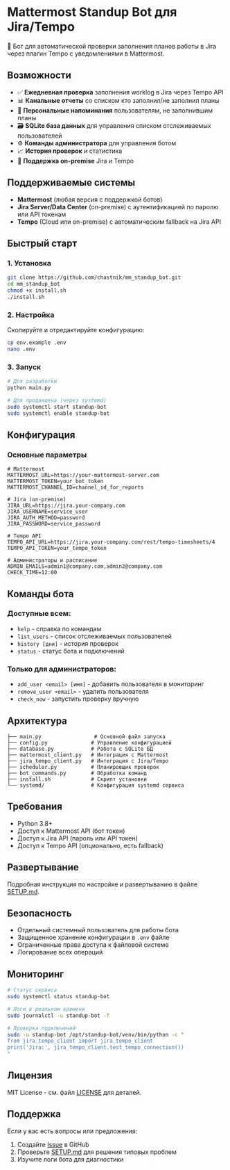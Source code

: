 # Mattermost Standup Bot для Jira/Tempo

🤖 Бот для автоматической проверки заполнения планов работы в Jira через плагин Tempo с уведомлениями в Mattermost.

## Возможности

- ✅ **Ежедневная проверка** заполнения worklog в Jira через Tempo API
- 📊 **Канальные отчеты** со списком кто заполнил/не заполнил планы  
- 💬 **Персональные напоминания** пользователям, не заполнившим планы
- 🗃️ **SQLite база данных** для управления списком отслеживаемых пользователей
- ⚙️ **Команды администратора** для управления ботом
- 📈 **История проверок** и статистика
- 🔧 **Поддержка on-premise** Jira и Tempo

## Поддерживаемые системы

- **Mattermost** (любая версия с поддержкой ботов)
- **Jira Server/Data Center** (on-premise) с аутентификацией по паролю или API токенам
- **Tempo** (Cloud или on-premise) с автоматическим fallback на Jira API

## Быстрый старт

### 1. Установка

```bash
git clone https://github.com/chastnik/mm_standup_bot.git
cd mm_standup_bot
chmod +x install.sh
./install.sh
```

### 2. Настройка

Скопируйте и отредактируйте конфигурацию:

```bash
cp env.example .env
nano .env
```

### 3. Запуск

```bash
# Для разработки
python main.py

# Для продакшена (через systemd)
sudo systemctl start standup-bot
sudo systemctl enable standup-bot
```

## Конфигурация

### Основные параметры

```env
# Mattermost
MATTERMOST_URL=https://your-mattermost-server.com
MATTERMOST_TOKEN=your_bot_token
MATTERMOST_CHANNEL_ID=channel_id_for_reports

# Jira (on-premise)
JIRA_URL=https://jira.your-company.com
JIRA_USERNAME=service_user
JIRA_AUTH_METHOD=password
JIRA_PASSWORD=service_password

# Tempo API
TEMPO_API_URL=https://jira.your-company.com/rest/tempo-timesheets/4
TEMPO_API_TOKEN=your_tempo_token

# Администраторы и расписание
ADMIN_EMAILS=admin1@company.com,admin2@company.com
CHECK_TIME=12:00
```

## Команды бота

### Доступные всем:
- `help` - справка по командам
- `list_users` - список отслеживаемых пользователей
- `history [дни]` - история проверок
- `status` - статус бота и подключений

### Только для администраторов:
- `add_user <email> [имя]` - добавить пользователя в мониторинг
- `remove_user <email>` - удалить пользователя
- `check_now` - запустить проверку вручную

## Архитектура

```
├── main.py                 # Основной файл запуска
├── config.py              # Управление конфигурацией
├── database.py            # Работа с SQLite БД
├── mattermost_client.py   # Интеграция с Mattermost
├── jira_tempo_client.py   # Интеграция с Jira/Tempo
├── scheduler.py           # Планировщик проверок
├── bot_commands.py        # Обработка команд
├── install.sh             # Скрипт установки
└── systemd/               # Конфигурация systemd сервиса
```

## Требования

- Python 3.8+
- Доступ к Mattermost API (бот токен)
- Доступ к Jira API (пароль или API токен)
- Доступ к Tempo API (опционально, есть fallback)

## Развертывание

Подробная инструкция по настройке и развертыванию в файле [SETUP.md](SETUP.md).

## Безопасность

- Отдельный системный пользователь для работы бота
- Защищенное хранение конфигурации в `.env` файле
- Ограниченные права доступа к файловой системе
- Логирование всех операций

## Мониторинг

```bash
# Статус сервиса
sudo systemctl status standup-bot

# Логи в реальном времени
sudo journalctl -u standup-bot -f

# Проверка подключений
sudo -u standup-bot /opt/standup-bot/venv/bin/python -c "
from jira_tempo_client import jira_tempo_client
print('Jira:', jira_tempo_client.test_tempo_connection())
"
```

## Лицензия

MIT License - см. файл [LICENSE](LICENSE) для деталей.

## Поддержка

Если у вас есть вопросы или предложения:

1. Создайте [Issue](https://github.com/chastnik/mm_standup_bot/issues) в GitHub
2. Проверьте [SETUP.md](SETUP.md) для решения типовых проблем
3. Изучите логи бота для диагностики
